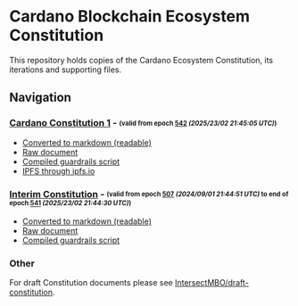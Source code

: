 # Cardano Blockchain Ecosystem Constitution

This repository holds copies of the Cardano Ecosystem Constitution, its iterations and supporting files.

## Navigation

### [Cardano Constitution 1](./cardano-constitution-1/README.md) - <sub><sup>(valid from epoch [542](https://explorer.cardano.org/epoch/542) _(2025/23/02 21:45:05 UTC)_)</sup></sub>

- [Converted to markdown (readable)](./cardano-constitution-1/cardano-constitution-1.txt.md)
- [Raw document](./cardano-constitution-1/cardano-constitution-1.txt)
- [Compiled guardrails script](./cardano-constitution-1/guardrails-script.plutus)
- [IPFS through ipfs.io](https://ipfs.io/ipfs/bafkreiazhhawe7sjwuthcfgl3mmv2swec7sukvclu3oli7qdyz4uhhuvmy)

### [Interim Constitution](./cardano-constitution-0/README.md) - <sub><sup>(valid from epoch [507](https://explorer.cardano.org/epoch/507) _(2024/09/01 21:44:51 UTC)_ to end of epoch [541](https://explorer.cardano.org/epoch/541) _(2025/23/02 21:44:30 UTC)_)</sup></sub>

- [Converted to markdown (readable)](./cardano-constitution-0/cardano-constitution-0.txt.md)
- [Raw document](./cardano-constitution-0/cardano-constitution-0.txt)
- [Compiled guardrails script](./cardano-constitution-0/guardrails-script.plutus)

### Other
For draft Constitution documents please see [IntersectMBO/draft-constitution](https://github.com/IntersectMBO/draft-constitution).
